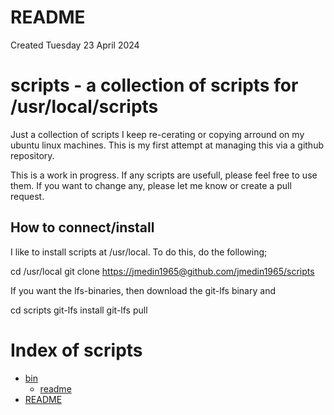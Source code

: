 # README
Created Tuesday 23 April 2024

scripts - a collection of scripts for /usr/local/scripts
========================================================

Just a collection of scripts I keep re-cerating or copying arround on my ubuntu linux machines.
This is my first attempt at managing this via a github repository.

This is a work in progress. If any scripts are usefull, please feel free to use them. If you want to change any, please let me know or create a pull request.

How to connect/install
----------------------

I like to install scripts at /usr/local. To do this, do the following;

cd /usr/local
git clone <https://jmedin1965@github.com/jmedin1965/scripts>

If you want the lfs-binaries, then download the git-lfs binary and

cd scripts
git-lfs install
git-lfs pull


# Index of scripts

* [bin](./bin.md)
	* [readme](./bin/readme.md)
* [README](./README.md)


